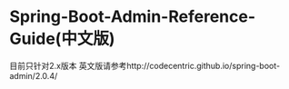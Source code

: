 # Spring-Boot-Admin-Reference-Guide(中文版)
目前只针对2.x版本
英文版请参考http://codecentric.github.io/spring-boot-admin/2.0.4/
